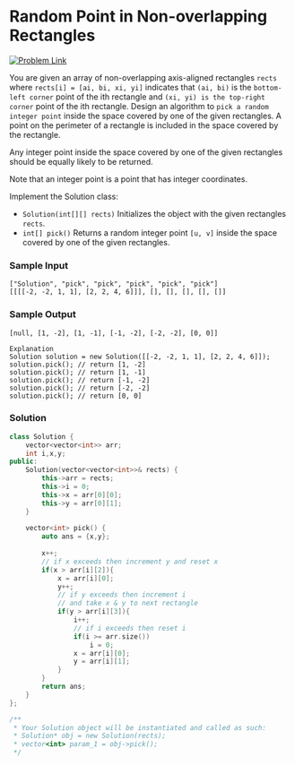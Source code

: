 # Random Point in Non-overlapping Rectangles


[![Problem Link](https://img.shields.io/badge/-LeetCode-FFA116?style=for-the-badge&logo=LeetCode&logoColor=black)](https://leetcode.com/problems/random-point-in-non-overlapping-rectangles/description/)

You are given an array of non-overlapping axis-aligned rectangles `rects` where `rects[i] = [ai, bi, xi, yi]` 
indicates that `(ai, bi)` is the `bottom-left corner` point of the ith rectangle and `(xi, yi) is the top-right corner` 
point of the ith rectangle. Design an algorithm to `pick a random integer point` inside the space covered by one of the given rectangles.
A point on the perimeter of a rectangle is included in the space covered by the rectangle.

Any integer point inside the space covered by one of the given rectangles should be equally likely to be returned.

Note that an integer point is a point that has integer coordinates.

Implement the Solution class:

- `Solution(int[][] rects)` Initializes the object with the given rectangles `rects`.
- `int[] pick()` Returns a random integer point `[u, v]` inside the space covered by one of the given rectangles.

### Sample Input
```
["Solution", "pick", "pick", "pick", "pick", "pick"]
[[[[-2, -2, 1, 1], [2, 2, 4, 6]]], [], [], [], [], []]
```

### Sample Output
```
[null, [1, -2], [1, -1], [-1, -2], [-2, -2], [0, 0]]

Explanation
Solution solution = new Solution([[-2, -2, 1, 1], [2, 2, 4, 6]]);
solution.pick(); // return [1, -2]
solution.pick(); // return [1, -1]
solution.pick(); // return [-1, -2]
solution.pick(); // return [-2, -2]
solution.pick(); // return [0, 0]
```

### Solution
```cpp
class Solution {
    vector<vector<int>> arr;
    int i,x,y;
public:
    Solution(vector<vector<int>>& rects) {
        this->arr = rects;
        this->i = 0;
        this->x = arr[0][0];
        this->y = arr[0][1]; 
    }
    
    vector<int> pick() {
        auto ans = {x,y};
        
        x++;
        // if x exceeds then increment y and reset x
        if(x > arr[i][2]){
            x = arr[i][0];
            y++;
            // if y exceeds then increment i 
            // and take x & y to next rectangle
            if(y > arr[i][3]){
                i++;
                // if i exceeds then reset i
                if(i >= arr.size())
                    i = 0;
                x = arr[i][0];
                y = arr[i][1];
            }
        }
        return ans;
    }
};

/**
 * Your Solution object will be instantiated and called as such:
 * Solution* obj = new Solution(rects);
 * vector<int> param_1 = obj->pick();
 */
```
